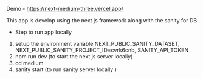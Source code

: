 Demo - https://next-medium-three.vercel.app/

This app is develop using the next js framework along with the sanity for DB

- Step to run app locally

1) setup the environment variable NEXT_PUBLIC_SANITY_DATASET, NEXT_PUBLIC_SANITY_PROJECT_ID=cvrk6cnb, SANITY_API_TOKEN
2) npm run dev (to start the next js server locally)
3) cd medium
4) sanity start (to run sanity server locally )
